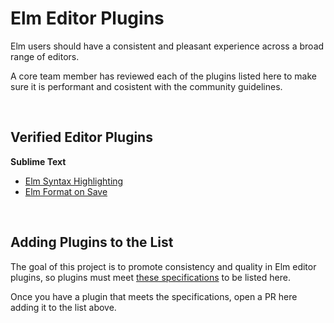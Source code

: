 # Elm Editor Plugins

Elm users should have a consistent and pleasant experience across a broad range of editors.

A core team member has reviewed each of the plugins listed here to make sure it is performant and cosistent with the community guidelines.

<br/>

## Verified Editor Plugins

**Sublime Text**

  - [Elm Syntax Highlighting](https://github.com/evancz/elm-syntax-highlighting/)
  - [Elm Format on Save](https://github.com/evancz/elm-format-on-save)


<br/>

## Adding Plugins to the List

The goal of this project is to promote consistency and quality in Elm editor plugins, so plugins must meet [these specifications](specifications.md) to be listed here.

Once you have a plugin that meets the specifications, open a PR here adding it to the list above.
